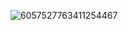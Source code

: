 
![6057527763411254467](https://github.com/user-attachments/assets/b781d192-aaaf-4966-bef1-5607d15aefc5)
